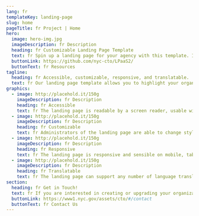 ```yaml
---
lang: fr
templateKey: landing-page
slug: home
pageTitle: fr Project | Home
hero:
  image: hero-img.jpg
  imageDescription: fr Description
  heading: fr Customizable Landing Page Template 
  text: fr Spin up a landing page for your agency with this template. It includes all of the resources that you need to have a secure, appealing, and sustainable landing page.
  buttonLink: https://github.com/nyc-cto/LPaaS2/
  buttonText: fr Resources
tagline:
  heading: fr Accessible, customizable, responsive, and translatable.
  text: fr Our landing page template allows you to highlight your organization or agency by making it convenient to spin up a landing page of your own. Agencies can edit the template to include useful content and customize it to highlight your work. The landing page template has key accessibility features, including readability by a screen reader, and the content can be translated into different languages. The page is also responsive on mobile, tablet, and desktop platforms.
graphics:
  - image: http://placehold.it/150g
    imageDescription: fr Description
    heading: fr Accessible
    text: fr The landing page is readable by a screen reader, usable with a keyboard, and has been tested for several additional accessibility features.
  - image: http://placehold.it/150g
    imageDescription: fr Description
    heading: fr Customizable
    text: fr Administrators of the landing page are able to change styling and theming features on the page, as well as edit any necessary content. 
  - image: http://placehold.it/150g
    imageDescription: fr Description
    heading: fr Responsive
    text: fr The landing page is responsive and sensible on mobile, tablet, and desktop platforms. 
  - image: http://placehold.it/150g
    imageDescription: fr Description
    heading: fr Translatable
    text: fr The landing page can support any number of language translations, including right-to-left languages. 
section:
  heading: fr Get in Touch!
  text: fr If you are interested in creating or upgrading your organization’s landing page, this landing page template is a great start. For information on how to get started, feel free to contact us.
  buttonLink: https://www1.nyc.gov/assets/cto/#/contact
  buttonText: fr Contact Us
---
```


